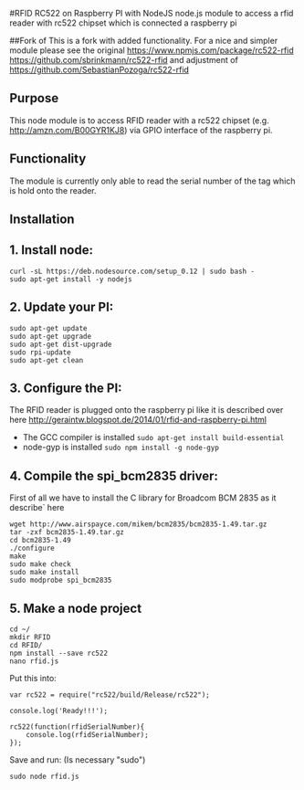#RFID RC522 on Raspberry PI with NodeJS
node.js module to access a rfid reader with rc522 chipset which is connected a raspberry pi

##Fork of
This is a fork with added functionality. For a nice and simpler module please see the original https://www.npmjs.com/package/rc522-rfid https://github.com/sbrinkmann/rc522-rfid and adjustment of https://github.com/SebastianPozoga/rc522-rfid

## Purpose
This node module is to access RFID reader with a rc522 chipset (e.g. http://amzn.com/B00GYR1KJ8) via GPIO interface of the raspberry pi.

## Functionality
The module is currently only able to read the serial number of the tag which is hold onto the reader.

## Installation

## 1. Install node:
```
curl -sL https://deb.nodesource.com/setup_0.12 | sudo bash -
sudo apt-get install -y nodejs
```

## 2. Update your PI:
``` 
sudo apt-get update
sudo apt-get upgrade
sudo apt-get dist-upgrade
sudo rpi-update
sudo apt-get clean
```

## 3. Configure the PI:

The RFID reader is plugged onto the raspberry pi like it is described over here http://geraintw.blogspot.de/2014/01/rfid-and-raspberry-pi.html
- The GCC compiler is installed ```sudo apt-get install build-essential```
- node-gyp is installed ```sudo npm install -g node-gyp```

## 4. Compile the spi_bcm2835 driver:
First of all we have to install the C library for Broadcom BCM 2835 as it describe` here
```
wget http://www.airspayce.com/mikem/bcm2835/bcm2835-1.49.tar.gz
tar -zxf bcm2835-1.49.tar.gz
cd bcm2835-1.49
./configure
make
sudo make check
sudo make install
sudo modprobe spi_bcm2835
```

## 5. Make a node project
```
cd ~/
mkdir RFID
cd RFID/
npm install --save rc522
nano rfid.js
```

Put this into:

```
var rc522 = require("rc522/build/Release/rc522");

console.log('Ready!!!');

rc522(function(rfidSerialNumber){
	console.log(rfidSerialNumber);
});
```

Save and run: (Is necessary "sudo")

```
sudo node rfid.js
```